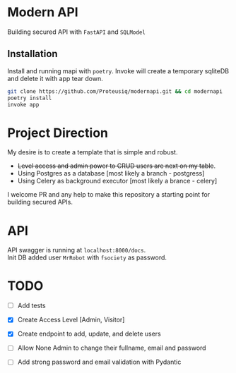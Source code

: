 
# Modern API

Building secured API with `FastAPI` and `SQLModel`




## Installation

Install and running mapi with `poetry`. Invoke will create a temporary sqliteDB
and delete it with app tear down. 

```bash
git clone https://github.com/Proteusiq/modernapi.git && cd modernapi
poetry install
invoke app
```

# Project Direction
My desire is  to create a template that is simple and robust. 
* ~~Level access and admin power to CRUD users are next on my table~~.
* Using Postgres as a database [most likely a branch - postgress]
* Using Celery as background executor [most likely a brance - celery]

I welcome PR and any help to make this repository a starting point for building secured APIs.

# API
API swagger is running at `localhost:8000/docs`. <br>
Init DB added user `MrRobot` with `fsociety` as password. 

# TODO
* [ ] Add tests
* [X] Create Access Level [Admin, Visitor]
* [X] Create endpoint to add, update, and delete users
* [ ] Allow None Admin to change their fullname, email and password
* [ ] Add strong password and email validation with Pydantic

    
